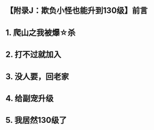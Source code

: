 ## 【附录J：欺负小怪也能升到130级】前言


## 1. 爬山之我被爆☆杀



## 2. 打不过就加入



## 3. 没人要，回老家


## 4. 给副宠升级


## 5. 我居然130级了






